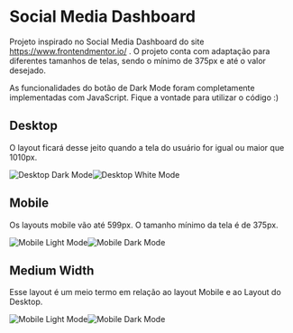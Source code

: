 # Social Media Dashboard

Projeto inspirado no Social Media Dashboard do site https://www.frontendmentor.io/ .
O projeto conta com adaptação para diferentes tamanhos de telas, sendo o mínimo de 375px e até o valor desejado.

As funcionalidades do botão de Dark Mode foram completamente implementadas com JavaScript.
Fique a vontade para utilizar o código :)


## Desktop

O layout ficará desse jeito quando a tela do usuário for igual ou maior que 1010px.

<img src="../master/project-images/Desktop-Dark-Mode.PNG" alt="Desktop Dark Mode"><img src="../master/project-images/Desktop-Light-Mode.PNG" alt="Desktop White Mode">

## Mobile

Os layouts mobile vão até 599px. O tamanho mínimo da tela é de 375px.

<img src="../master/project-images/Mobile-Light-Mode.png" alt="Mobile Light Mode"><img src="../master/project-images/Mobile-Dark-Mode.png" alt="Mobile Dark Mode">

## Medium Width

Esse layout é um meio termo em relação ao layout Mobile e ao Layout do Desktop.

<img src="../master/project-images/Medium-Dark-Mode.png" alt="Mobile Light Mode"><img src="../master/project-images/Medium-Light-Mode.png" alt="Mobile Dark Mode">
